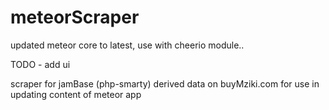 meteorScraper
=============

updated meteor core to latest, use with cheerio module..


TODO - add ui

scraper for jamBase (php-smarty) derived data on buyMziki.com for use in updating content of meteor app
